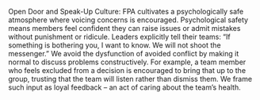 Open Door and Speak-Up Culture: FPA cultivates a psychologically safe atmosphere where voicing concerns is encouraged. Psychological safety means members feel confident they can raise issues or admit mistakes without punishment or ridicule. Leaders explicitly tell their teams: “If something is bothering you, I want to know. We will not shoot the messenger.” We avoid the dysfunction of avoided conflict by making it normal to discuss problems constructively. For example, a team member who feels excluded from a decision is encouraged to bring that up to the group, trusting that the team will listen rather than dismiss them. We frame such input as loyal feedback – an act of caring about the team’s health.